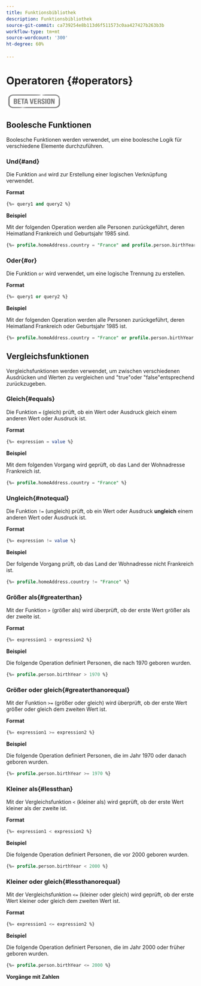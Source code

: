 ```yaml
---
title: Funktionsbibliothek
description: Funktionsbibliothek
source-git-commit: ca739254e8b113d6f511573c0aa427427b263b3b
workflow-type: tm+mt
source-wordcount: '300'
ht-degree: 60%

---
```


# Operatoren {#operators}

![](../../assets/do-not-localize/badge.png)

## Boolesche Funktionen

Boolesche Funktionen werden verwendet, um eine boolesche Logik für verschiedene Elemente durchzuführen.

### Und{#and}

Die Funktion `and` wird zur Erstellung einer logischen Verknüpfung verwendet.

**Format**

```sql
{%= query1 and query2 %}
```

**Beispiel**

Mit der folgenden Operation werden alle Personen zurückgeführt, deren Heimatland Frankreich und Geburtsjahr 1985 sind.

```sql
{%= profile.homeAddress.country = "France" and profile.person.birthYear = 1985 %}
```

### Oder{#or}

Die Funktion `or` wird verwendet, um eine logische Trennung zu erstellen.

**Format**

```sql
{%= query1 or query2 %}
```

**Beispiel**

Mit der folgenden Operation werden alle Personen zurückgeführt, deren Heimatland Frankreich oder Geburtsjahr 1985 ist.

```sql
{%= profile.homeAddress.country = "France" or profile.person.birthYear = 1985 %}
```

<!--
## Not{#not}

The `not` (or `!`) function is used to create a logical negation.

**Format**

```sql
not ({QUERY})
!({QUERY})
```

**Example**

The following operation will return all people who do not have their home country as Canada.

```sql
not (homeAddress.countryISO = "CA")
```
-->





## Vergleichsfunktionen

Vergleichsfunktionen werden verwendet, um zwischen verschiedenen Ausdrücken und Werten zu vergleichen und &quot;true&quot;oder &quot;false&quot;entsprechend zurückzugeben.

### Gleich{#equals}

Die Funktion `=` (gleich) prüft, ob ein Wert oder Ausdruck gleich einem anderen Wert oder Ausdruck ist.

**Format**

```sql
{%= expression = value %}
```

**Beispiel**

Mit dem folgenden Vorgang wird geprüft, ob das Land der Wohnadresse Frankreich ist.

```sql
{%= profile.homeAddress.country = "France" %}
```

### Ungleich{#notequal}

Die Funktion `!=` (ungleich) prüft, ob ein Wert oder Ausdruck **ungleich** einem anderen Wert oder Ausdruck ist.

**Format**

```sql
{%= expression != value %}
```

**Beispiel**

Der folgende Vorgang prüft, ob das Land der Wohnadresse nicht Frankreich ist.

```sql
{%= profile.homeAddress.country != "France" %}
```

### Größer als{#greaterthan}

Mit der Funktion `>` (größer als) wird überprüft, ob der erste Wert größer als der zweite ist.

**Format**

```sql
{%= expression1 > expression2 %}
```

**Beispiel**

Die folgende Operation definiert Personen, die nach 1970 geboren wurden.

```sql
{%= profile.person.birthYear > 1970 %}
```

### Größer oder gleich{#greaterthanorequal}

Mit der Funktion `>=` (größer oder gleich) wird überprüft, ob der erste Wert größer oder gleich dem zweiten Wert ist.

**Format**

```sql
{%= expression1 >= expression2 %}
```

**Beispiel**

Die folgende Operation definiert Personen, die im Jahr 1970 oder danach geboren wurden.

```sql
{%= profile.person.birthYear >= 1970 %}
```

### Kleiner als{#lessthan}

Mit der Vergleichsfunktion `<` (kleiner als) wird geprüft, ob der erste Wert kleiner als der zweite ist.

**Format**

```sql
{%= expression1 < expression2 %}
```

**Beispiel**

Die folgende Operation definiert Personen, die vor 2000 geboren wurden.

```sql
{%= profile.person.birthYear < 2000 %}
```

### Kleiner oder gleich{#lessthanorequal}

Mit der Vergleichsfunktion `<=` (kleiner oder gleich) wird geprüft, ob der erste Wert kleiner oder gleich dem zweiten Wert ist.

**Format**

```sql
{%= expression1 <= expression2 %}
```

**Beispiel**

Die folgende Operation definiert Personen, die im Jahr 2000 oder früher geboren wurden.

```sql
{%= profile.person.birthYear <= 2000 %}
```

**Vorgänge mit Zahlen**

